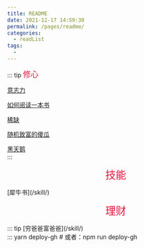 ```yaml
---
title: README
date: 2021-12-17 14:59:30
permalink: /pages/readme/
categories:
  - readList
tags:
  - 
---
```



::: tip <font face="微软雅黑" color="#ea163f" size="4">修心</font>

[意志力](/readList/)<br/>

[如何阅读一本书](/readList/)<br/>

[稀缺](/readList/)<br/>

[随机致富的傻瓜](/readList/)<br/>

[黑天鹅](/readList/)<br/>
:::
<p align="center"><font face="微软雅黑" color="#ea163f" size="5">技能</font></p>
[犀牛书](/skill/)<br/>
<p align="center"><font face="微软雅黑" color="#ea163f" size="5">理财</font></p>
::: tip
[穷爸爸富爸爸](/skill/)<br/>
:::
yarn deploy-gh # 或者：npm run deploy-gh    